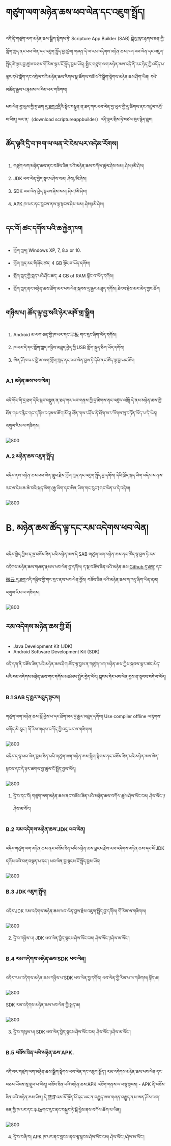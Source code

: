 # གཙུག་ལག་མཉེན་ཆས་ཕབ་ལེན་དང་འཇུག་སྤྲོད།

འདི་ནི་གཙུག་ལག་མཉེན་ཆས་སྒྲིག་སྟེགས་ཏེ་ Scripture App Builder (SAB) སྒེའུ་ཁུང་རྟགས་ཅན་གྱི་གློག་ཀླད་ནང་ཕབ་ལེན་དང་འཇུག་སྤྲོད་བྱ་ཚུལ། གཞན་དེ་ལ་རམ་འདེགས་མཉེན་ཆས་ཁག་ཕབ་ལེན་དང་འཇུག་སྤྲོད་ཇི་ལྟར་བྱ་ཚུལ་བཅས་གོ་རིམ་ལྟར་ངོ་སྤྲོད་བྱས་ཡོད། སྤྱིར་གཙུག་ལག་མཉེན་ཆས་འདི་ནི་རང་ཉིད་ཀྱི་འདོད་པ་ལྟར་དཔེ་ཀློག་དང་འབྲེལ་བའི་མཉེན་ཆས་རིགས་སྣ་ཚོགས་བཟོ་སའི་སྒྲིག་སྟེགས་མཉེན་ཆས་ཤིག་ཡིན། དཔེ་མཚོན་རྒྱས་པ་རྣམས་ལ་རིམ་པར་གཟིགས།

ཕབ་ལེན་བྱ་ཡུལ་གྱི་དྲ་ཐག [དྲ་ཐག་འདི](https://software.sil.org/scriptureappbuilder/download/)འི་སྟེང་བསྣུན་ན་ཐད་ཀར་ཕབ་ལེན་བྱ་ཡུལ་གྱི་དྲ་ཚིགས་ནང་འཛུལ་འགྲོ་བ་ཡིན། ཡང་ན་（download scriptureappbuilder）འདི་ལྟར་བྲིས་ཏེ་བཙལ་རུང་རྙེད་ཐུབ།
## ཚོད་ལྟའི་དྲི་བ་ཁག་ལ་ལན་རེ་ངེས་པར་འདེམ་རོགས།

1. གཙུག་ལག་མཉེན་ཆས་ནང་བཟོས་ཟིན་པའི་མཉེན་ཆས་བཀོལ་ཚུལ་ཤེས་སམ། ཤེས།/མི་ཤེས།
2. JDK ཕབ་ལེན་བྱེད་སྟངས་ཤེས་སམ། ཤེས།/མི་ཤེས།
3. SDK ཕབ་ལེན་བྱེད་སྟངས་ཤེས་སམ། ཤེས།/མི་ཤེས།
4. APK ཁ་པར་ནང་བླངས་ནས་ལྟ་སྟངས་ཤེས་སམ། ཤེས།/མི་ཤེས།
## དང་བོ། ཚང་དགོས་པའི་ཆ་རྐྱེན་ཁག
- གློག་ཀླད། Windows XP, 7, 8.x or 10.
- གློག་ཀླད་རང་གི་ཤོང་ཚད་ 4 GB སྟོང་བ་ཡོད་དགོས།
- གློག་ཀླད་ཀྱི་ཀླད་པའི་ཤོང་ཚད་ 4 GB of RAM སྟོང་བ་ཡོད་དགོས།
- གློག་ཀླད་ནང་མཉེན་ཆས་ཐོག་མར་ཕབ་ལེན་སྐབས་དྲ་རྒྱར་མཐུད་དགོས། ཐེངས་རྗེས་མར་མེད་ཀྱང་ཆོག

## གཉིས་པ། ཚོད་ལྟ་བྱ་སའི་ཉེར་མཁོ་གྲ་སྒྲིག
1. Android མ་ལག་ཅན་གྱི་ཁ་པར་དང་平板 གང་རུང་ཞིག་ཡོད་དགོས།
2. ཁ་པར་དེ་དང་གློག་ཀླད་གཉིས་མཐུད་བྱེད་ཀྱི་USB གློག་སྐུད་ཅིག་ཡོད་དགོས། 
3. ཨིན་ཌོ་ཁ་པར་གྱི་མ་ལག་གློག་ཀླད་ནང་ཕབ་ལེན་བྱས་ཏེ་དེའི་ནང་ཚོད་ལྟ་བྱ་ཡང་ཆོག

### A.1 མཉེན་ཆས་ཕབ་ལེན།

འདི་གོང་གི་དྲ་ཐག་དེའི་སྒང་བསྣུན་ན་ཐད་ཀར་ཕབ་གནས་ཀྱི་དྲ་ཚིགས་ནང་འཛུལ་འགྲོ། དེ་ནས་མཉེན་ཆས་ཀྱི་ཐོན་གསར་རྙིང་གང་དགོས་བདམས་ཆོག་མོད། ཐོན་གསར་ཤོས་ནི་ཐོག་མར་ལོགས་སུ་བཏོན་ཡོད་པ་དེ་ཡིན། འགུལ་རིས་ལ་གཟིགས།

![800](images/000001.gif)

### A.2 མཉེན་ཆས་འཇུག་སྤྲོད།

འདིར་ནས་མཉེན་ཆས་ཕབ་ལེན་གྲུབ་རྗེས་གློག་ཀླད་ནང་འཇུག་སྤྲོད་བྱ་དགོས། དེའི་ཁྲོད་སྐད་ཡིག་འདེམ་ས་ནས་རང་ལ་ངེས་ཆ་ཆེ་བའི་སྐད་ཡིག་(རྒྱ་ཡིག་དང་ཨིན་ཡིག་གང་རུང་)གང་ཡིན་པ་དེ་འདེམ།

![800](images/000002.gif)

# B. མཉེན་ཆས་ཚོད་ལྟ་དང་རམ་འདེགས་ཕབ་ལེན།

འདིར་ཁྱེད་ཀྱིས་ད་སྔ་བཟོས་ཟིན་པའི་མཉེན་ཆས་དེ་SAB གཙུག་ལག་མཉེན་ཆས་ནང་ཚོད་ལྟ་བྱས་ཏེ་རམ་འདེགས་མཉེན་ཆས་གཞན་རྣམས་ཕབ་ལེན་བྱ་དགོས། ད་སྔ་བཟོས་ཟིན་པའི་མཉེན་ཆས་[Github དྲ་ཐག་](https://github.com/tadhondup/Lojong-001.git) དང་ [微云 དྲ་ཐག་](https://share.weiyun.com/KujPqi7U)འདི་གཉིས་ཀྱི་གང་རུང་ནས་ཕབ་ལེན་བྱོས། བཟོས་ཟིན་པའི་མཉེན་ཆས་ག་འདྲ་ཞིག་ཡིན་ནམ། འགུལ་རིས་ལ་གཟིགས།

![800](images/000003.gif)

## རམ་འདེགས་མཉེན་ཆས་ཀྱི་ཐོ།

- Java Development Kit (JDK) 
- Android Software Development Kit (SDK)  

འདི་དག་ནི་བཟོས་ཟིན་པའི་མཉེན་ཆས་ཤིག་ཚོད་ལྟ་བྱས་ན་གཙུག་ལག་མཉེན་ཆས་ཀྱིས་སྐབས་ལྟར་ཚང་མེད་པའི་རམ་འདེགས་མཉེན་ཆས་གང་དགོས་མཚམས་སྦྱོར་བྱེད་ཡོང། སྐབས་དེར་ཕབ་ལེན་བྱས་ན་སྟབས་བདེ་བ་ཡོད།
### B.1 SAB དྲ་རྒྱར་མཐུད་སྟངས།

གཙུག་ལག་མཉེན་ཆས་སྒོ་ཕྱེས་པ་དང་ཐོག་མར་དྲ་རྒྱར་མཐུད་དགོས། Use compiler offline ལ་རྟགས་འགོད་མི་རུང་། གོ་རིམ་གཤམ་བཀོད་ཀྱི་འདྲ་པར་ལ་གཟིགས།

![800](images/000000.png)

འདིར་ད་ལྟ་ཕབ་ལེན་བྱས་ཟིན་པའི་གཙུག་ལག་མཉེན་ཆས་སྒྲིག་སྟེགས་ནང་བཟོས་ཟིན་པའི་མཉེན་ཆས་ལེན་སྟངས་དང་དེ་ཉར་ཚགས་བྱ་ཚུལ་ངོ་སྤྲོད་བྱས་ཡོད།

![800](images/000004.gif)

1. དྲི་བ་དང་བོ། གཙུག་ལག་མཉེན་ཆས་ནང་བཟོས་ཟིན་པའི་མཉེན་ཆས་བཀོལ་ཚུལ་ཤེས་སོང་ངམ། ཤེས་སོང་།/ཤེས་མ་སོང།
### B.2 རམ་འདེགས་མཉེན་ཆས་JDK ཕབ་ལེན།

འདིར་གཙུག་ལག་མཉེན་ཆས་ནང་བཟོས་ཟིན་པའི་མཉེན་ཆས་བླངས་རྗེས་རམ་འདེགས་མཉེན་ཆས་དང་བོ་JDK དགོས་པའི་བརྡ་བསྟན་པ་དང་། ཕབ་ལེན་བྱ་སྟངས་ངོ་སྤྲོད་བྱས་ཡོད།

![800](images/000005.gif)

### B.3 JDK འཇུག་སྤྲོད།

འདིར་JDK རམ་འདེགས་མཉེན་ཆས་ཕབ་ལེན་བྱས་རྗེས་འཇུག་སྤྲོད་བྱ་དགོས། གོ་རིམ་ལ་གཟིགས།

![800](images/000006.gif)

2. དྲི་བ་གཉིས་པ། JDK ཕབ་ལེན་བྱེད་སྟངས་ཤེས་སོང་ངམ། ཤེས་སོང་།/ཤེས་མ་སོང་།

### B.4 རམ་འདེགས་མཉེན་ཆས་SDK ཕབ་ལེན།

འདིར་རམ་འདེགས་མཉེན་ཆས་གཉིས་པ་SDK ཕབ་ལེན་བྱ་དགོས། ཕབ་ལེན་གྱི་རིམ་པ་ལ་གཟིགས། སྟོད་ཆ།

![800](images/000007.gif)

SDK རམ་འདེགས་མཉེན་ཆས་ཕབ་ལེན་གྱི་སྨད་ཆ།

![800](images/000008.gif)

3. དྲི་བ་གསུམ་པ། SDK ཕབ་ལེན་བྱེད་སྟངས་ཤེས་སོང་ངམ། ཤེས་སོང་།/ཤེས་མ་སོང་།

### B.5 བཟོས་ཟིན་པའི་མཉེན་ཆས་APK.

འདི་བར་གཙུག་ལག་མཉེན་ཆས་སྒྲིག་སྟེགས་ཕབ་ལེན་དང་འཇུག་སྤྲོད་། རམ་འདེགས་མཉེན་ཆས་ཕབ་ལེན་དང་བཅས་ཡོངས་སུ་གྲུབ་པ་ཡིན། བཟོས་ཟིན་པའི་མཉེན་ཆས་APK འཇོག་གནས་ལ་བལྟ་སྟངས།  - APK ནི་བཟོས་ཟིན་པའི་མཉེན་ཆས་ཡིན། དེ་蓝牙འམ་སོ་སྔོན་པོ་དང་ཡང་ན་བརྒྱུད་ལམ་གཞན་བརྒྱུད་ནས་ཨན་ཌོ་མ་ལག་ཅན་གྱི་ཁ་པར་དང་平板གང་རུང་ནང་བསྐུར་ཏེ་སྒོ་ཕྱེས་ནས་བཀོལ་ཆོག་པ་ཡིན།

![800](images/000009.gif)

4. དྲི་བ་བཞི་བ། APK ཁ་པར་ནང་བླངས་ནས་ལྟ་སྟངས་ཤེས་སོང་ངམ། ཤེས་སོང་།/ཤེས་མ་སོང་།